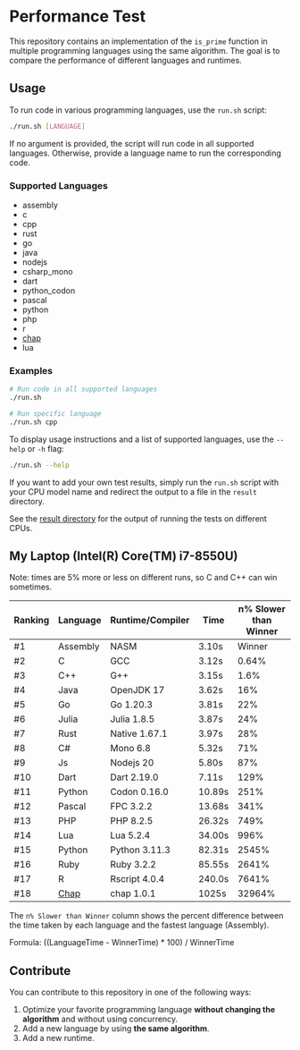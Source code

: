 # Performance Test

This repository contains an implementation of the `is_prime` function in multiple programming languages using the same algorithm. The goal is to compare the performance of different languages and runtimes.

## Usage

To run code in various programming languages, use the `run.sh` script:

```bash
./run.sh [LANGUAGE]
```

If no argument is provided, the script will run code in all supported languages. Otherwise, provide a language name to run the corresponding code.

### Supported Languages

- assembly
- c
- cpp
- rust
- go
- java
- nodejs
- csharp_mono
- dart
- python_codon
- pascal
- python
- php
- r
- [chap](https://github.com/ali77gh/Chap)
- lua

### Examples

```bash
# Run code in all supported languages
./run.sh

# Run specific language
./run.sh cpp
```

To display usage instructions and a list of supported languages, use the `--help` or `-h` flag:

```bash
./run.sh --help
```

If you want to add your own test results, simply run the `run.sh` script with your CPU model name and redirect the output to a file in the `result` directory.

See the [result directory](./result) for the output of running the tests on different CPUs.

## My Laptop (Intel(R) Core(TM) i7-8550U)

Note: times are 5% more or less on different runs, so C and C++ can win sometimes.

| Ranking | Language | Runtime/Compiler | Time   | n% Slower than Winner |
| ------- | -------- | ---------------- | ------ | --------------------- |
| #1      | Assembly | NASM             | 3.10s  | Winner                |
| #2      | C        | GCC              | 3.12s  | 0.64%                 |
| #3      | C++      | G++              | 3.15s  | 1.6%                  |
| #4      | Java     | OpenJDK 17       | 3.62s  | 16%                   |
| #5      | Go       | Go 1.20.3        | 3.81s  | 22%                   |
| #6      | Julia    | Julia 1.8.5      | 3.87s  | 24%                   |
| #7      | Rust     | Native 1.67.1    | 3.97s  | 28%                   |
| #8      | C#       | Mono 6.8         | 5.32s  | 71%                   |
| #9      | Js       | Nodejs 20        | 5.80s  | 87%                   |
| #10     | Dart     | Dart 2.19.0      | 7.11s  | 129%                  |
| #11     | Python   | Codon 0.16.0     | 10.89s | 251%                  |
| #12     | Pascal   | FPC 3.2.2        | 13.68s | 341%                  |
| #13     | PHP      | PHP 8.2.5        | 26.32s | 749%                  |
| #14     | Lua      | Lua 5.2.4        | 34.00s | 996%                  |
| #15     | Python   | Python 3.11.3    | 82.31s | 2545%                 |
| #16     | Ruby     | Ruby 3.2.2       | 85.55s | 2641%                 |
| #17     | R        | Rscript 4.0.4    | 240.0s | 7641%                 |
| #18     | [Chap](https://github.com/ali77gh/Chap)     | chap 1.0.1       | 1025s  | 32964%                |

The `n% Slower than Winner` column shows the percent difference between the time taken by each language and the fastest language (Assembly).

Formula: ((LanguageTime - WinnerTime) * 100) / WinnerTime

## Contribute

You can contribute to this repository in one of the following ways:

1. Optimize your favorite programming language **without changing the algorithm** and without using concurrency.
2. Add a new language by using **the same algorithm**.
3. Add a new runtime.
